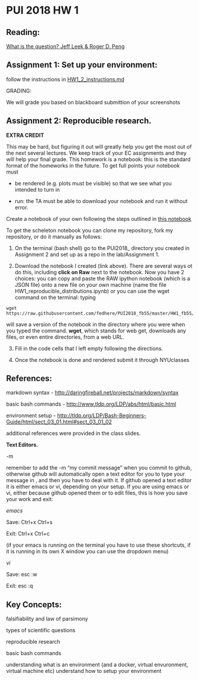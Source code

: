 # PUI 2018 HW 1


## Reading:

[What is the question? Jeff Leek & Roger D. Peng](https://www.d.umn.edu/~kgilbert/ened5560-1/The%20Research%20Question-2015-Leek-1314-5.pdf)

## Assignment 1: Set up your environment:

follow the instructions in [HW1_2_instructions.md](https://github.com/fedhere/PUI2018_fb55/blob/master/HW1_fb55/HW1_2_instructions.md)

GRADING: 

We will grade you based on blackboard submittion of your screenshots

## Assignment 2:  Reproducible research.

**EXTRA CREDIT**

This may be hard, but figuring it out will greatly help you get the most out of the next several lectures. We keep track of your EC assignments and they will help your final grade. This homework is a notebook: this is the standard format of the homeworks in the future. To get full points your notebook must

- be rendered (e.g. plots must be visible) so that we see what you intended to turn in

- run: the TA must be able to download your notebook and run it without error. 

Create a notebook of your own following the steps outlined in [this notebook](https://github.com/fedhere/PUI2018_fb55/blob/master/HW1_fb55/HW1_3_instructions.ipynb)

To get the scheleton notebook you can clone my repository, fork my repository, or do it manually as follows:

1) On the terminal (bash shell) go to the PUI2018_<NYUid> directory you created in Assignment 2 and set up as a repo in the lab/Assignment 1.

2) Download the notebook I created (link above). There are several ways ot do this, including  **click on Raw** next to the notebook. 
Now you have 2 choices: you can copy and paste the RAW ipython notebook (which is  a JSON file) onto a new file on your own machine (name the file HW1_reproducible_distributions.ipynb) or you can use the wget command on the terminal: typing 
```
wget https://raw.githubusercontent.com/fedhere/PUI2018_fb55/master/HW1_fb55/HW1_3_instructions.ipynb
```
will save a version of the notebook in the directory where you were when you typed the command. **wget**, which stands for web get, downloads any files, or even entire directories, from a web URL.

3) Fill in the code cells that I left empty following the directions.

4) Once the notebook is done and rendered submit it through NYUclasses







## References:

markdown syntax - http://daringfireball.net/projects/markdown/syntax

basic bash commands - http://www.tldp.org/LDP/abs/html/basic.html

environment setup - http://tldp.org/LDP/Bash-Beginners-Guide/html/sect_03_01.html#sect_03_01_02

additional references were provided in the class slides.

**Text Editors.**

-m

remember to add the -m “my commit message” when you commit to github, otherwise github will automatically open a text editor for you to type your message in , and then you have to deal with it. If github opened a text editor it is either emacs or vi, depending on your setup. If you are using emacs or vi, either because github opened them or to edit files, this is how you save your work and exit:


*emacs* 

Save: Ctrl+x Ctrl+s

Exit: Ctrl+x Ctrl+c

(if your emacs is running on the terminal you have to use these shortcuts, if it is running in its own X window you can use the dropdown menu)


*vi*

Save: esc :w

Exit: esc :q


## Key Concepts:

falsifiability and law of parsimony

types of scientific questions

reproducible research

basic bash commands

understanding what is an environment (and a docker, virtual envuronment, virtual machine etc)
understand how to setup your environment



